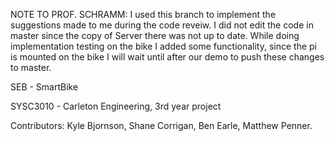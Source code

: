 
NOTE TO PROF. SCHRAMM: I used this branch to implement the suggestions made to me during the code reveiw. I did not edit the code in master since the copy of Server there was not up to date. While doing implementation testing on the bike I added some functionality, since the pi is mounted on the bike I will wait until after our demo to push these changes to master. 

SEB - SmartBike

SYSC3010 - Carleton Engineering, 3rd year project

Contributors:
  Kyle Bjornson,
  Shane Corrigan,
  Ben Earle,
  Matthew Penner.
